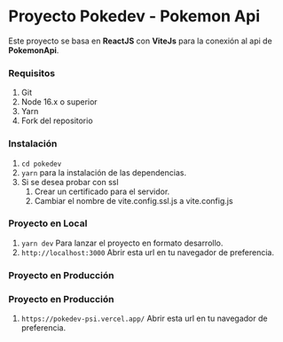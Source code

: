 # Proyecto Pokedev - Pokemon Api

Este proyecto se basa en **ReactJS** con **ViteJs** para la conexión al api de **PokemonApi**.

### Requisitos

1. Git
2. Node 16.x o superior
3. Yarn
4. Fork del repositorio

### Instalación

1. `cd pokedev`
2. `yarn` para la instalación de las dependencias.
3. Si se desea probar con ssl
   1. Crear un certificado para el servidor.
   2. Cambiar el nombre de vite.config.ssl.js a vite.config.js

### Proyecto en Local

1. `yarn dev` Para lanzar el proyecto en formato desarrollo.
1. `http://localhost:3000` Abrir esta url en tu navegador de preferencia.

### Proyecto en Producción

### Proyecto en Producción

1. `https://pokedev-psi.vercel.app/` Abrir esta url en tu navegador de preferencia.
